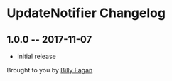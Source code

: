 # UpdateNotifier Changelog

## 1.0.0 -- 2017-11-07

* Initial release

Brought to you by [Billy Fagan](https://billyfagan.co.uk)
